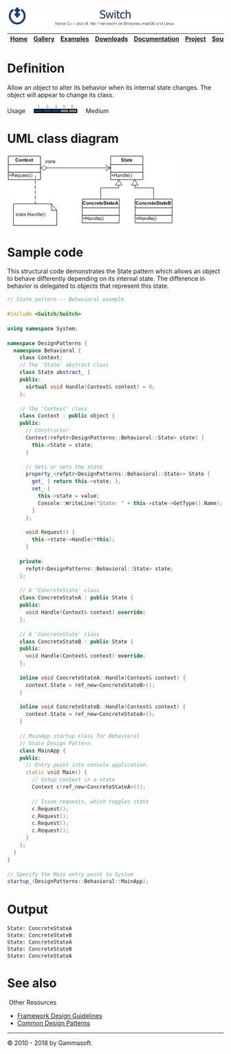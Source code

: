![Switch Header](Pictures/SwitchNativeC++port.png)

| [Home](Home.md) | [Gallery](Gallery.md) | [Examples](Examples.md) | [Downloads](Downloads.md) | [Documentation](Documentation.md) | [Project](https://sourceforge.net/projects/switchpro) | [Source](https://github.com/gammasoft71/switch) | [License](License.md) | [Contact](Contact.md) | [Gammasoft](https://gammasoft71.wixsite.com/gammasoft) |
|-----------------|-----------------------|-------------------------|-------------------------|-----------------------------------|-------------------------------------------------------|-------------------------------------------------|-----------------------|-----------------------|---------------------------------------------------------|

# Definition

Allow an object to alter its behavior when its internal state changes. The object will appear to change its class.

Usage     ![Usage](Pictures/Usage3.png)     Medium

# UML class diagram

![AbstractFactory](Pictures/DesignPatterns/state.gif)

# Sample code

This structural code demonstrates the State pattern which allows an object to behave differently depending on its internal state. The difference in behavior is delegated to objects that represent this state.

```c++
// State pattern -- Behavioral example
 
#include <Switch/Switch>
 
using namespace System;
 
namespace DesignPatterns {
  namespace Behavioral {
    class Context;
    // The 'State' abstract class
    class State abstract_ {
    public:
      virtual void Handle(Context& context) = 0;
    };
 
    // The 'Context' class
    class Context : public object {
    public:
      // Constructor
      Context(refptr<DesignPatterns::Behavioral::State> state) {
        this->State = state;
      }
      
      // Gets or sets the state
      property_<refptr<DesignPatterns::Behavioral::State>> State {
        get_ { return this->state; },
        set_ {
          this->state = value;
          Console::WriteLine("State: " + this->state->GetType().Name);
        }
      };
      
      void Request() {
        this->state->Handle(*this);
      }
 
    private:
      refptr<DesignPatterns::Behavioral::State> state;
    };
    
    // A 'ConcreteState' class
    class ConcreteStateA : public State {
    public:
      void Handle(Context& context) override;
    };
    
    // A 'ConcreteState' class
    class ConcreteStateB : public State {
    public:
      void Handle(Context& context) override;
    };
 
    inline void ConcreteStateA::Handle(Context& context) {
      context.State = ref_new<ConcreteStateB>();
    }
 
    inline void ConcreteStateB::Handle(Context& context) {
      context.State = ref_new<ConcreteStateA>();
    }
 
    // MainApp startup class for Behavioral
    // State Design Pattern.
    class MainApp {
    public:
      // Entry point into console application.
      static void Main() {
        // Setup context in a state
        Context c(ref_new<ConcreteStateA>());
        
        // Issue requests, which toggles state
        c.Request();
        c.Request();
        c.Request();
        c.Request();
      }
    };
  }
}
 
// Specify the Main entry point to System
startup_(DesignPatterns::Behavioral::MainApp);
```

# Output

```
State: ConcreteStateA
State: ConcreteStateB
State: ConcreteStateA
State: ConcreteStateB
State: ConcreteStateA
```

# See also
​
Other Resources

* [Framework Design Guidelines](FrameworkDesignGuidelines.md)
* [Common Design Patterns](CommonDesignPatterns.md)

______________________________________________________________________________________________

© 2010 - 2018 by Gammasoft.
